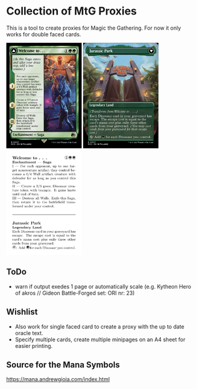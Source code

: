 # Collection of MtG Proxies

This is a tool to create proxies for Magic the Gathering.
For now it only works for double faced cards.
<p float="left">
  <img src=Example/front_card.jpg width=200>
  <img src=Example/back_card.jpg width=200>
  <img src=Example/pdf_card.svg width=200>
</p>

## ToDo

- warn if output exedes 1 page or automatically scale (e.g. Kytheon Hero of akros // Gideon Battle-Forged set: ORI nr: 23)

## Wishlist

- Also work for single faced card to create a proxy with the up to date oracle text.
- Specify multiple cards, create multiple minipages on an A4 sheet for easier printing.

## Source for the Mana Symbols

https://mana.andrewgioia.com/index.html
